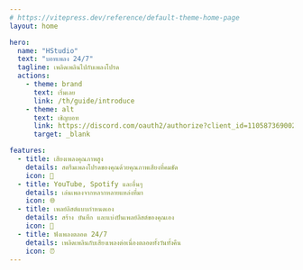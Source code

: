 ```yaml
---
# https://vitepress.dev/reference/default-theme-home-page
layout: home

hero:
  name: "HStudio"
  text: "บอทเพลง 24/7"
  tagline: เพลิดเพลินไปกับเพลงโปรด
  actions:
    - theme: brand
      text: เริ่มเลย
      link: /th/guide/introduce
    - theme: alt
      text: เชิญบอท
      link: https://discord.com/oauth2/authorize?client_id=1105873690022924450
      target: _blank

features:
  - title: เสียงเพลงคุณภาพสูง
    details: สตรีมเพลงโปรดของคุณด้วยคุณภาพเสียงที่คมชัด
    icon: 🎵
  - title: YouTube, Spotify และอื่นๆ
    details: เล่นเพลงจากหลากหลายแหล่งที่มา
    icon: 🌐
  - title: เพลย์ลิสต์แบบกำหนดเอง
    details: สร้าง บันทึก และแบ่งปันเพลย์ลิสต์ของคุณเอง
    icon: 📂
  - title: ฟังเพลงตลอด 24/7
    details: เพลิดเพลินกับเสียงเพลงต่อเนื่องตลอดทั้งวันทั้งคืน
    icon: ⏰
---
```


